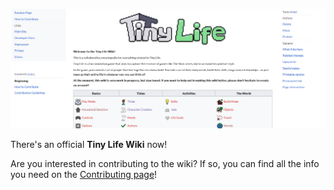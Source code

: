 ![](media/news/Wiki.png)

There's an official **Tiny Life Wiki** now!

Are you interested in contributing to the wiki? If so, you can find all the info you need on the [Contributing page](https://wiki.tinylifegame.com/wiki/Contributing)!
